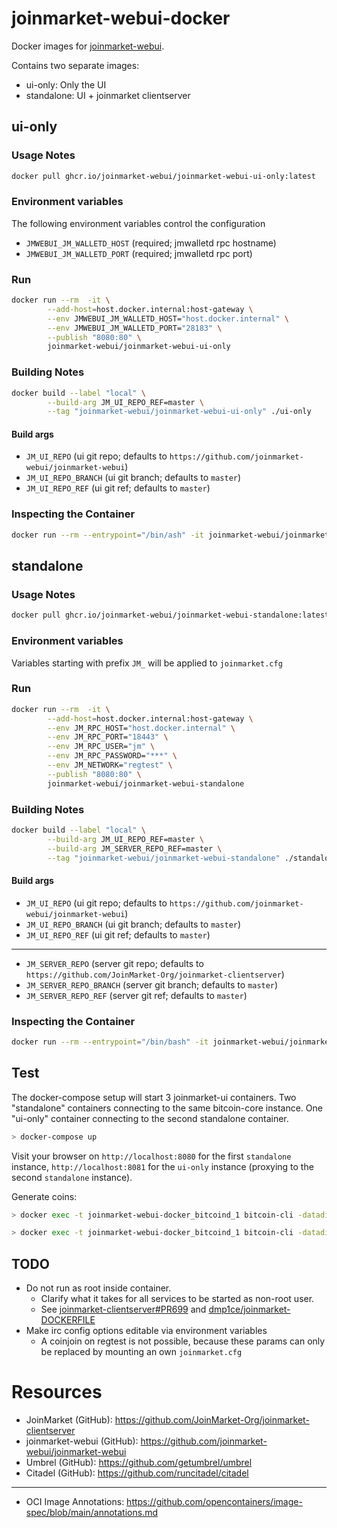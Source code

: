 # joinmarket-webui-docker

Docker images for [joinmarket-webui](https://github.com/joinmarket-webui/joinmarket-webui).

Contains two separate images:
- ui-only: Only the UI
- standalone: UI + joinmarket clientserver


## ui-only
### Usage Notes
```sh
docker pull ghcr.io/joinmarket-webui/joinmarket-webui-ui-only:latest
```

### Environment variables

The following environment variables control the configuration
- `JMWEBUI_JM_WALLETD_HOST` (required; jmwalletd rpc hostname)
- `JMWEBUI_JM_WALLETD_PORT` (required; jmwalletd rpc port)

### Run
```sh
docker run --rm  -it \
        --add-host=host.docker.internal:host-gateway \
        --env JMWEBUI_JM_WALLETD_HOST="host.docker.internal" \
        --env JMWEBUI_JM_WALLETD_PORT="28183" \
        --publish "8080:80" \
        joinmarket-webui/joinmarket-webui-ui-only
```

### Building Notes
```sh
docker build --label "local" \
        --build-arg JM_UI_REPO_REF=master \
        --tag "joinmarket-webui/joinmarket-webui-ui-only" ./ui-only
```

#### Build args
- `JM_UI_REPO` (ui git repo; defaults to `https://github.com/joinmarket-webui/joinmarket-webui`)
- `JM_UI_REPO_BRANCH` (ui git branch; defaults to `master`)
- `JM_UI_REPO_REF` (ui git ref; defaults to `master`)

### Inspecting the Container
```sh
docker run --rm --entrypoint="/bin/ash" -it joinmarket-webui/joinmarket-webui-ui-only
```


## standalone
### Usage Notes
```sh
docker pull ghcr.io/joinmarket-webui/joinmarket-webui-standalone:latest
```

### Environment variables

Variables starting with prefix `JM_` will be applied to `joinmarket.cfg`

### Run
```sh
docker run --rm  -it \
        --add-host=host.docker.internal:host-gateway \
        --env JM_RPC_HOST="host.docker.internal" \
        --env JM_RPC_PORT="18443" \
        --env JM_RPC_USER="jm" \
        --env JM_RPC_PASSWORD="***" \
        --env JM_NETWORK="regtest" \
        --publish "8080:80" \
        joinmarket-webui/joinmarket-webui-standalone
```

### Building Notes
```sh
docker build --label "local" \
        --build-arg JM_UI_REPO_REF=master \
        --build-arg JM_SERVER_REPO_REF=master \
        --tag "joinmarket-webui/joinmarket-webui-standalone" ./standalone
```

#### Build args
- `JM_UI_REPO` (ui git repo; defaults to `https://github.com/joinmarket-webui/joinmarket-webui`)
- `JM_UI_REPO_BRANCH` (ui git branch; defaults to `master`)
- `JM_UI_REPO_REF` (ui git ref; defaults to `master`)
---
- `JM_SERVER_REPO` (server git repo; defaults to `https://github.com/JoinMarket-Org/joinmarket-clientserver`)
- `JM_SERVER_REPO_BRANCH` (server git branch; defaults to `master`)
- `JM_SERVER_REPO_REF` (server git ref; defaults to `master`)

### Inspecting the Container
```sh
docker run --rm --entrypoint="/bin/bash" -it joinmarket-webui/joinmarket-webui-standalone
```


## Test
The docker-compose setup will start 3 joinmarket-ui containers. 
Two "standalone" containers connecting to the same bitcoin-core instance.
One "ui-only" container connecting to the second standalone container.

```sh
> docker-compose up
```

Visit your browser on `http://localhost:8080` for the first `standalone` instance, 
`http://localhost:8081` for the `ui-only` instance (proxying to the second `standalone` instance).

Generate coins:
```sh
> docker exec -t joinmarket-webui-docker_bitcoind_1 bitcoin-cli -datadir=/data generatetoaddress 1 $target_address
```
```sh
> docker exec -t joinmarket-webui-docker_bitcoind_1 bitcoin-cli -datadir=/data -generate 100
```


## TODO
- Do not run as root inside container.
  - Clarify what it takes for all services to be started as non-root user.
  - See [joinmarket-clientserver#PR699](https://github.com/JoinMarket-Org/joinmarket-clientserver/pull/669) and
    [dmp1ce/joinmarket-DOCKERFILE](https://github.com/dmp1ce/joinmarket-DOCKERFILE)
- Make irc config options editable via environment variables
  - A coinjoin on regtest is not possible, because these params can only be replaced by mounting an own `joinmarket.cfg`


# Resources
- JoinMarket (GitHub): https://github.com/JoinMarket-Org/joinmarket-clientserver
- joinmarket-webui (GitHub): https://github.com/joinmarket-webui/joinmarket-webui
- Umbrel (GitHub): https://github.com/getumbrel/umbrel
- Citadel (GitHub): https://github.com/runcitadel/citadel
---
- OCI Image Annotations: https://github.com/opencontainers/image-spec/blob/main/annotations.md
